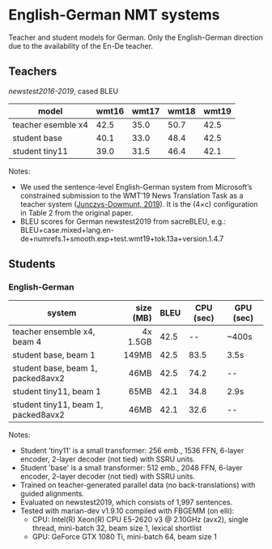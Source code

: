 # English-German NMT systems

Teacher and student models for German.
Only the English-German direction due to the availability of the En-De teacher.


## Teachers

_newstest2016-2019_, cased BLEU

| model              | wmt16 | wmt17 | wmt18 | wmt19 |
|--------------------|-------|-------|-------|-------|
| teacher esemble x4 | 42.5  | 35.0  | 50.7  | 42.5  |
| student base       | 40.1  | 33.0  | 48.4  | 42.5  |
| student tiny11     | 39.0  | 31.5  | 46.4  | 42.1  |

Notes:

* We used the sentence-level English-German system from Microsoft’s constrained
  submission to the WMT’19 News Translation Task as a teacher system
  ([Junczys-Dowmunt, 2019](https://www.aclweb.org/anthology/W19-5321.pdf)).
  It is the (4×c) configuration in Table 2 from the original paper.
* BLEU scores for German newstest2019 from sacreBLEU, e.g.:
  BLEU+case.mixed+lang.en-de+numrefs.1+smooth.exp+test.wmt19+tok.13a+version.1.4.7


## Students


### English-German

| system | size (MB) | BLEU | CPU (sec) | GPU (sec) |
|--------|----------:|------|-----------|-----------|
| teacher ensemble x4, beam 4         | 4x 1.5GB | 42.5 | --   | ~400s |
| student base, beam 1                |    149MB | 42.5 | 83.5 | 3.5s |
| student base, beam 1, packed8avx2   |     46MB | 42.5 | 74.2 | --   |
| student tiny11, beam 1              |     65MB | 42.1 | 34.8 | 2.9s |
| student tiny11, beam 1, packed8avx2 |     46MB | 42.1 | 32.6 | --   |


Notes:

* Student 'tiny11' is a small transformer: 256 emb., 1536 FFN, 6-layer encoder,
  2-layer decoder (not tied) with SSRU units.
* Student 'base' is a small transformer: 512 emb., 2048 FFN, 6-layer encoder,
  2-layer decoder (not tied) with SSRU units.
* Trained on teacher-generated parallel data (no back-translations) with guided
  alignments.
* Evaluated on newstest2019, which consists of 1,997 sentences.
* Tested with marian-dev v1.9.10 compiled with FBGEMM (on elli):
  * CPU: Intel(R) Xeon(R) CPU E5-2620 v3 @ 2.10GHz (avx2), single thread,
    mini-batch 32, beam size 1, lexical shortlist
  * GPU: GeForce GTX 1080 Ti, mini-batch 64, beam size 1

